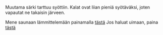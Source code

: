 Muutama särki tarttuu syöttiin. Kalat ovat liian pieniä syötäväksi, joten vapautat ne takaisin järveen.

Mene saunaan lämmittelemään painamalla [tästä](../loyly/loyly.md)
Jos haluat uimaan, paina [tästä](../järvi/järvi.md)